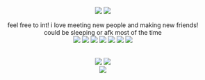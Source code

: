 <p align="center">
  <image src="https://media.discordapp.net/attachments/1036605748794363924/1203310001809133648/wJiqnvsf215aQAAAABJRU5ErkJggg.png?ex=65fec544&is=65ec5044&hm=c8d8f97c30822f86d30aebf02c20757635f1acbecd7dd049924098271213af00&=&format=webp&quality=lossless&width=290&height=316">
<image src="https://images-wixmp-ed30a86b8c4ca887773594c2.wixmp.com/f/93cb2394-db3d-4c6f-8393-d493a2aa1323/dfqpuig-0df4ac5b-1bea-46d0-8afc-58bc87b0d968.png?token=eyJ0eXAiOiJKV1QiLCJhbGciOiJIUzI1NiJ9.eyJzdWIiOiJ1cm46YXBwOjdlMGQxODg5ODIyNjQzNzNhNWYwZDQxNWVhMGQyNmUwIiwiaXNzIjoidXJuOmFwcDo3ZTBkMTg4OTgyMjY0MzczYTVmMGQ0MTVlYTBkMjZlMCIsIm9iaiI6W1t7InBhdGgiOiJcL2ZcLzkzY2IyMzk0LWRiM2QtNGM2Zi04MzkzLWQ0OTNhMmFhMTMyM1wvZGZxcHVpZy0wZGY0YWM1Yi0xYmVhLTQ2ZDAtOGFmYy01OGJjODdiMGQ5NjgucG5nIn1dXSwiYXVkIjpbInVybjpzZXJ2aWNlOmZpbGUuZG93bmxvYWQiXX0.cCnKiTl_UneMf2RYE_iIJRzetS8jDTN6SxJw8CERCTI">
  </p>



<p align="center">
feel free to int! i love meeting new people and making new friends!
<br>
could be sleeping or afk most of the time
  <br>
  <image src="https://64.media.tumblr.com/bfafc80b28ff5e16d3480debe28b426f/762a7abac4831275-16/s250x250_c1/839e241a2186d3e210cc2adb0b80aed384120bb4.gifv">
    <image src="https://raining-starss.neocities.org/dark%20(2).jpg">
      <image src="https://raining-starss.neocities.org/blog%20(5).gif">
        <image src="https://supplies.ju.mp/assets/images/gallery08/e07d03c5.png?v=9163b103">
          <image src="https://creep.crd.co/assets/images/gallery05/2f705cfe.png?v=9fb44b0b">
            <image src="https://creep.crd.co/assets/images/gallery05/bac21c4d.png?v=9fb44b0b">
            <image src="https://files.catbox.moe/s5nx2o.png">
            

<br>

            
         
          
<br>
<p align="center">
<image  src="https://epic.crd.co/assets/images/gallery02/213665da.gif?v=b52a0828">
  <image src="https://64.media.tumblr.com/tumblr_m27pufGueg1qdo9j4.gif">
<br>
<image src="https://c.tenor.com/ip04wGqjCKcAAAAC/tenor.gif">



</p>
</p>



</p>

<br>





<!--
**deathdelivery/deathdelivery** is a ✨ _special_ ✨ repository because its `README.md` (this file) appears on your GitHub profile.

Here are some ideas to get you started:

- 🔭 I’m currently working on ...
- 🌱 I’m currently learning ...
- 👯 I’m looking to collaborate on ...
- 🤔 I’m looking for help with ...
- 💬 Ask me about ...
- 📫 How to reach me: ...
- 😄 Pronouns: ...
- ⚡ Fun fact: ...
-->
